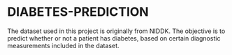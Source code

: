 # DIABETES-PREDICTION
The dataset used in this project is originally from NIDDK. The objective is to predict whether or not a patient has diabetes, based on certain diagnostic measurements included in the dataset.
